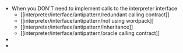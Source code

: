 - When you DON'T need to implement calls to the interpreter interface
	- [[interpreter/interface/antipattern/redundant calling contract]]
	- [[interpreter/interface/antipattern/not using wordpack]]
	- [[interpreter/interface/antipattern/inheritance]]
	- [[interpreter/interface/antipattern/oracle calling contract]]
-
-
